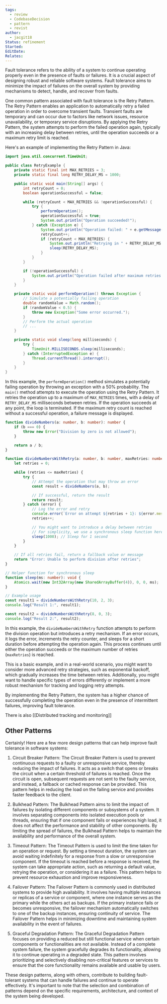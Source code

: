```yaml
---
tags:
  - review
  - CodebaseDecision
  - pattern
  - revist
author:
  - jacgit18
Status: refinement
Started: 
EditDate: 
Relates:
---
```

Fault tolerance refers to the ability of a system to continue operating properly even in the presence of faults or failures. It is a crucial aspect of designing robust and reliable software systems. Fault tolerance aims to minimize the impact of failures on the overall system by providing mechanisms to detect, handle, and recover from faults.

One common pattern associated with fault tolerance is the Retry Pattern. The Retry Pattern enables an application to automatically retry a failed operation in order to overcome transient faults. Transient faults are temporary and can occur due to factors like network issues, resource unavailability, or temporary service disruptions. By applying the Retry Pattern, the system attempts to perform the failed operation again, typically with an increasing delay between retries, until the operation succeeds or a maximum retry limit is reached.

Here's an example of implementing the Retry Pattern in Java:

```java
import java.util.concurrent.TimeUnit;

public class RetryExample {
    private static final int MAX_RETRIES = 3;
    private static final long RETRY_DELAY_MS = 1000;

    public static void main(String[] args) {
        int retryCount = 0;
        boolean operationSuccessful = false;

        while (retryCount < MAX_RETRIES && !operationSuccessful) {
            try {
                performOperation();
                operationSuccessful = true;
                System.out.println("Operation succeeded!");
            } catch (Exception e) {
                System.out.println("Operation failed: " + e.getMessage());
                retryCount++;
                if (retryCount < MAX_RETRIES) {
                    System.out.println("Retrying in " + RETRY_DELAY_MS + "ms...");
                    sleep(RETRY_DELAY_MS);
                }
            }
        }

        if (!operationSuccessful) {
            System.out.println("Operation failed after maximum retries.");
        }
    }

    private static void performOperation() throws Exception {
        // Simulate a potentially failing operation
        double randomValue = Math.random();
        if (randomValue < 0.5) {
            throw new Exception("Some error occurred.");
        }
        // Perform the actual operation
        // ...
    }

    private static void sleep(long milliseconds) {
        try {
            TimeUnit.MILLISECONDS.sleep(milliseconds);
        } catch (InterruptedException e) {
            Thread.currentThread().interrupt();
        }
    }
}
```

In this example, the `performOperation()` method simulates a potentially failing operation by throwing an exception with a 50% probability. The `main()` method attempts to execute the operation using the Retry Pattern. It retries the operation up to a maximum of `MAX_RETRIES` times, with a delay of `RETRY_DELAY_MS` milliseconds between retries. If the operation succeeds at any point, the loop is terminated. If the maximum retry count is reached without a successful operation, a failure message is displayed.




```typescript
function divideNumbers(a: number, b: number): number {
    if (b === 0) {
        throw new Error("Division by zero is not allowed");
    }

    return a / b;
}

function divideNumbersWithRetry(a: number, b: number, maxRetries: number): number | string {
    let retries = 0;

    while (retries <= maxRetries) {
        try {
            // Attempt the operation that may throw an error
            const result = divideNumbers(a, b);

            // If successful, return the result
            return result;
        } catch (error) {
            // Log the error and retry
            console.error(`Error on attempt ${retries + 1}: ${error.message}`);
            retries++;

            // You might want to introduce a delay between retries
            // For simplicity, we use a synchronous sleep function here
            sleep(1000); // Sleep for 1 second
        }
    }

    // If all retries fail, return a fallback value or message
    return "Error: Unable to perform division after retries";
}

// Helper function for synchronous sleep
function sleep(ms: number): void {
    Atomics.wait(new Int32Array(new SharedArrayBuffer(4)), 0, 0, ms);
}

// Example usage
const result1 = divideNumbersWithRetry(10, 2, 3);
console.log("Result 1:", result1);

const result2 = divideNumbersWithRetry(8, 0, 3);
console.log("Result 2:", result2);
```

In this example, the `divideNumbersWithRetry` function attempts to perform the division operation but introduces a retry mechanism. If an error occurs, it logs the error, increments the retry counter, and sleeps for a short duration before attempting the operation again. This process continues until either the operation succeeds or the maximum number of retries (`maxRetries`) is reached.


This is a basic example, and in a real-world scenario, you might want to consider more advanced retry strategies, such as exponential backoff, which gradually increases the time between retries. Additionally, you might want to handle specific types of errors differently or implement a more robust mechanism for tracking and logging retry attempts.


By implementing the Retry Pattern, the system has a higher chance of successfully completing the operation even in the presence of intermittent failures, improving fault tolerance.

There is also [[Distributed tracking and monitoring]]

## Other Patterns

Certainly! Here are a few more design patterns that can help improve fault tolerance in software systems:

1. Circuit Breaker Pattern: The Circuit Breaker Pattern is used to prevent continuous requests to a faulty or unresponsive service, thereby reducing the impact of failures. It acts as a switch that opens or breaks the circuit when a certain threshold of failures is reached. Once the circuit is open, subsequent requests are not sent to the faulty service, and instead, a fallback or cached response can be provided. This pattern helps in reducing the load on the failing service and provides faster feedback to the client.

2. Bulkhead Pattern: The Bulkhead Pattern aims to limit the impact of failures by isolating different components or subsystems of a system. It involves separating components into isolated execution pools or threads, ensuring that if one component fails or experiences high load, it does not affect the performance and stability of other components. By limiting the spread of failures, the Bulkhead Pattern helps to maintain the availability and performance of the overall system.

3. Timeout Pattern: The Timeout Pattern is used to limit the time taken for an operation or request. By setting a timeout duration, the system can avoid waiting indefinitely for a response from a slow or unresponsive component. If the timeout is reached before a response is received, the system can take appropriate action, such as returning a default value, retrying the operation, or considering it as a failure. This pattern helps to prevent resource exhaustion and improve responsiveness.

4. Failover Pattern: The Failover Pattern is commonly used in distributed systems to provide high availability. It involves having multiple instances or replicas of a service or component, where one instance serves as the primary while the others act as backups. If the primary instance fails or becomes unresponsive, the failover mechanism automatically switches to one of the backup instances, ensuring continuity of service. The Failover Pattern helps in minimizing downtime and maintaining system availability in the event of failures.

5. Graceful Degradation Pattern: The Graceful Degradation Pattern focuses on providing a reduced but still functional service when certain components or functionalities are not available. Instead of a complete system failure, the system gracefully degrades its functionality, allowing it to continue operating in a degraded state. This pattern involves prioritizing and selectively disabling non-critical features or services to ensure that the core functionality remains available and usable by users.

These design patterns, along with others, contribute to building fault-tolerant systems that can handle failures and continue to operate effectively. It's important to note that the selection and combination of patterns depend on the specific requirements, architecture, and context of the system being developed.
